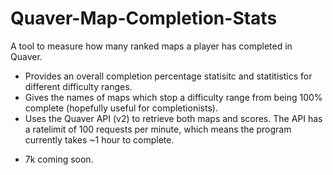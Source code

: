 # Quaver-Map-Completion-Stats
A tool to measure how many ranked maps a player has completed in Quaver.

- Provides an overall completion percentage statisitc and statitistics for different difficulty ranges.
- Gives the names of maps which stop a difficulty range from being 100% complete (hopefully useful for completionists).
- Uses the Quaver API (v2) to retrieve both maps and scores. The API has a ratelimit of 100 requests per minute, which means the program currently takes ~1 hour to complete.

+ 7k coming soon.

